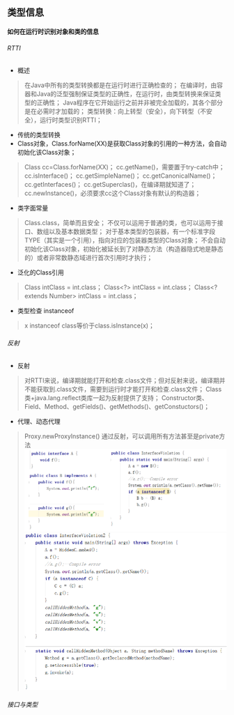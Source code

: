 ## 类型信息
#### 如何在运行时识别对象和类的信息
###### RTTI
* 概述
> 在Java中所有的类型转换都是在运行时进行正确检查的；
> 在编译时，由容器和Java的泛型强制保证类型的正确性，在运行时，由类型转换来保证类型的正确性；
> Java程序在它开始运行之前并非被完全加载的，其各个部分是在必需时才加载的；
> 类型转换：向上转型（安全），向下转型（不安全），运行时类型识别RTTI；
* 传统的类型转换
* Class对象，Class.forName(XX)是获取Class对象的引用的一种方法，会自动初始化该Class对象；
> Class cc=Class.forName(XX)；
> cc.getName()，需要置于try-catch中；
> cc.isInterface()； 
> cc.getSimpleName()； 
> cc.getCanonicalName()；
> cc.getInterfaces()；
> cc.getSuperclas()，在编译期就知道了；
> cc.newInstance()，必须要求cc这个Class对象有默认的构造器；
* 类字面常量
> Class.class，简单而且安全；
> 不仅可以运用于普通的类，也可以运用于接口、数组以及基本数据类型；
> 对于基本类型的包装器，有一个标准字段TYPE（其实是一个引用），指向对应的包装器类型的Class对象；
> 不会自动初始化该Class对象，初始化被延长到了对静态方法（构造器隐式地是静态的）或者非常数静态域进行首次引用时才执行；
* 泛化的Class引用
> Class<Integer> intClass = int.class；
> Class<?> intClass = int.class；
> Class<? extends Number> intClass = int.class；
* 类型检查 instanceof
> x instanceof class等价于class.isInstance(x)；
###### 反射
* 反射
> 对RTTI来说，编译期就能打开和检查.class文件；但对反射来说，编译期并不能获取到.class文件，需要到运行时才能打开和检查.class文件；
> Class类+java.lang.reflect类库一起为反射提供了支持；
> Constructor类、Field、Method、getFields()、getMethods()、getConstuctors()；
* 代理、动态代理
> Proxy.newProxyInstance()
> 通过反射，可以调用所有方法甚至是private方法
![image](../../pics/InterfaceViolation1.PNG)
![image](../../pics/InterfaceViolation2.PNG)
###### 接口与类型
